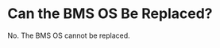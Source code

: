 # Can the BMS OS Be Replaced?<a name="EN-US_TOPIC_0053536901"></a>

No. The BMS OS cannot be replaced. 

